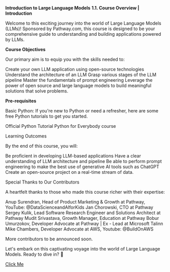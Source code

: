 **Introduction to Large Language Models**
**1.1. Course Overview | Introduction**

Welcome to this exciting journey into the world of Large Language Models (LLMs)! Sponsored by Pathway.com, this course is designed to be your comprehensive guide to understanding and building applications powered by LLMs.

**Course Objectives**

Our primary aim is to equip you with the skills needed to:

Create your own LLM application using open-source technologies
Understand the architecture of an LLM
Grasp various stages of the LLM pipeline
Master the fundamentals of prompt engineering
Leverage the power of open source and large language models to build meaningful solutions that solve problems.

**Pre-requisites**

Basic Python: If you're new to Python or need a refresher, here are some free Python tutorials to get you started.

Official Python Tutorial
Python for Everybody course 

Learning Outcomes

By the end of this course, you will:

Be proficient in developing LLM-based applications
Have a clear understanding of LLM architecture and pipeline
Be able to perform prompt engineering to make the best use of generative AI tools such as ChatGPT 
Create an open-source project on a real-time stream of data.


Special Thanks to Our Contributors

A heartfelt thanks to those who made this course richer with their expertise:

Anup Surendran, Head of Product Marketing & Growth at Pathway, YouTube: @DataScienceandAIforKids
Jan Chorowski, CTO at Pathway
Sergey Kulik, Lead Software Research Engineer and Solutions Architect at Pathway
Mudit Srivastava, Growth Manager, Education at Pathway
Bobur Umurzokov, Developer Advocate at Pathway | Ex - Lead at Microsoft Talinn
Mike Chambers, Developer Advocate at AWS, Youtube: @BuildOnAWS

More contributors to be announced soon.

Let's embark on this captivating voyage into the world of Large Language Models. Ready to dive in? 🌟

[Click Me](Module2.md)
